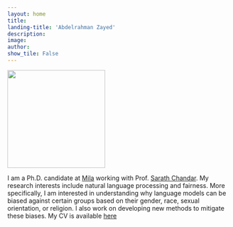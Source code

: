 ```yaml
---
layout: home
title: 
landing-title: 'Abdelrahman Zayed'
description: 
image: 
author: 
show_tile: False
---
```

    
<img src="https://raw.githubusercontent.com/AbdelrahmanZayed/AbdelrahmanZayed.github.io/master/assets/images/abdel_photo_2.jpg" width="220">

I am a Ph.D. candidate at [Mila](https://mila.quebec/en/person/abdelrahman-zayed/) working with Prof. [Sarath Chandar](http://sarathchandar.in/). My research interests include natural language processing and fairness. More specifically, I am interested in understanding why language models can be biased against certain groups based on their gender, race, sexual orientation, or religion. I also work on developing new methods to mitigate these biases. My CV is available [here](https://github.com/AbdelrahmanZayed/AbdelrahmanZayed.github.io/raw/master/assets/CV.pdf) 
